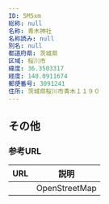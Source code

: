 ```yaml
---
ID: 5M5xm
総称: null
名称: 青木神社
名称読み: null
別名: null
都道府県: 茨城県
区域: 桜川市
緯度: 36.3503317
経度: 140.0911674
郵便番号: 3091241
住所: 茨城県桜川市青木１１９０
---
```


## その他

### 参考URL

| URL | 説明          |
| --- | ------------- |
|     | OpenStreetMap |
